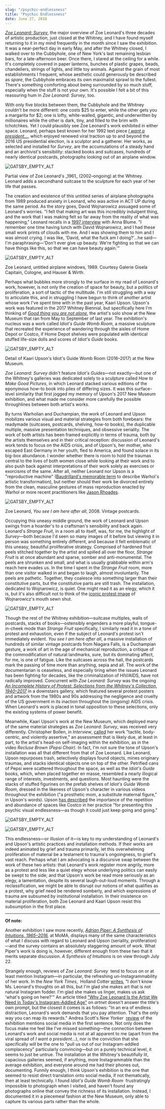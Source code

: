 ```yaml
---
slug: "/psychic-endlessness"
title: "Psychic Endlessness"
date: June 27, 2018
---
```


[_Zoe Leonard: Survey_](https://whitney.org/exhibitions/zoe-leonard), the major overview of Zoe Leonard's three decades of artistic production, just closed at the Whitney, and I have found myself returning to it in my mind frequently in the month since I saw the exhibition. It was a near-perfect day in early May, and after the Whitney closed, I walked over to the Cubbyhole, one of New York's last remaining lesbian bars, for a late-afternoon beer. Once there, I stared at the ceiling for a while. It's completely covered in paper lanterns, bunches of plastic grapes, beads, chandeliers, strings of lights, and little toy animals. Against the grain of most establishments I frequent, whose aesthetic could generously be described as _spare_, the Cubbyhole embraces its own maximalist sprawl to the fullest. There's something comforting about being surrounded by so much stuff, especially when the stuff is not your own. It's possible I felt a bit of this reassuring hum in _Zoe Leonard: Survey_, too.

With only five blocks between them, the Cubbyhole and the Whitney couldn't be more different: one costs $25 to enter, while the other gets you a margarita for $2; one is lofty, white-walled, gigantic, and underwritten by millionaires while the other is dark, tiny, and filled to the brim with tchotchkes. Yet I could plausibly see Zoe Leonard's work exhibited in either space. Leonard, perhaps best known for her 1992 text piece [_I want a president..._](https://iwantapresident.wordpress.com/i-want-a-president-zoe-leonard-1992/), which enjoyed renewed viral traction up to and beyond the 2016 US presidential election, is a sculptor and a gatherer. Her works, as selected and installed for _Survey_, are the accumulations of a steady hand and an archivist's sensibility: stacked books and suitcases, hundreds of nearly identical postcards, photographs looking out of an airplane window.

![GATSBY_EMPTY_ALT](../../images/leonard8.jpeg)

<p class="caption">Partial view of Zoe Leonard's _1961_ (2002–ongoing) at the Whitney. Leonard adds a secondhand suitcase to the sculpture for each year of her life that passes.</p>

The creation and existence of this untitled series of airplane photographs from 1989 produced anxiety in Leonard, who was active in ACT UP during the same period. As the story goes, David Wojnarowicz assuaged some of Leonard's worries. "I felt that making art was this incredibly indulgent thing, and the work that I was making felt so far away from the reality of what was happening," Leonard recalls in a [1997 interview](https://www.anthonymeierfinearts.com/attachment/en/555f2a8acfaf3429568b4568/Press/555f2b29cfaf3429568b5c35) with Anna Blume. "I remember one time having lunch with David Wojnarowicz, and I had these small work prints of clouds with me. And I was showing them to him and I was almost crying. I was like, 'David, what the fuck am I doing?'...he said—I'm paraphrasing—'Don't ever give up beauty. We're fighting so that we can have things like this, so that we can have beauty again.'"

![GATSBY_EMPTY_ALT](../../images/airplane-windows.jpeg)

<p class="caption">Zoe Leonard, untitled airplane windows, 1989. Courtesy Galerie Gisela Capitain, Cologne, and Hauser & Wirth.</p>

Perhaps what bubbles more strongly to the surface in my read of Leonard's work, however, is not only the creation of space for beauty, but a politics of proliferation, a sort of tactic of the multitude. I'm still struggling with a way to articulate this, and in struggling I have begun to think of another artist whose work I've spent time with in the past year, Kaari Upson. Upson's work was featured in the 2017 Whitney Biennial, but specifically here I'm thinking of [_Good thing you are not alone_](https://www.newmuseum.org/exhibitions/view/kaari-upson), the artist's solo show at the New Museum that ran from May to September of last year. The exhibition's nucleus was a work called _Idiot's Guide Womb Room_, a massive sculpture that recreated the experience of wandering through the aisles of Home Depot or Costco, if Home Depot shelves were populated with identical stuffed life-size dolls and scores of _Idiot's Guide_ books.

![GATSBY_EMPTY_ALT](../../images/upson1.jpeg)

<p class="caption">Detail of Kaari Upson's Idiot's Guide Womb Room (2016–2017) at the New Museum.</p>

_Zoe Leonard: Survey_ didn't feature _Idiot's Guides_—not exactly—but one of the Whitney's galleries was dedicated solely to a sculpture called _How to Make Good Pictures_, in which Leonard stacked various editions of the eponymous how-to book into piles of differing sizes. It was this surface-level similarity that first jogged my memory of Upson's 2017 New Museum exhibition, and what made me consider more carefully the possible throughlines between both artist's works.

By turns Warholian and Duchampian, the work of Leonard and Upson mobilizes various visual and material strategies from both forebears: the readymade (suitcases, postcards, shelving, how-to books), the duplicable multiple, massive presentation techniques, and obsessive seriality. The work of both artists has been framed explicitly in terms of trauma, both by the artists themselves and in their critical reception: discussion of Leonard's work tends to focus on the AIDS crisis, and of Upson's, her mother, who escaped East Germany in her youth, fled to America, and found solace in its big-box abundance. I wonder whether there is room to hold the traumas central to the lives of both women close while looking at their work and to also push back against interpretations of their work solely as exercises or exorcisms of the same. After all, neither Leonard nor Upson is a "reproductive machine" ([Baudrillard's memorable term](https://archive.org/details/BaudrillardJeanSelectedWritingsOk) to describe Warhol's artistic transformation), but neither should their work be divorced entirely from the clean, masculine gestures of mass reproduction enacted by Warhol or more recent practitioners like [Jason Rhoades](https://icaphila.org/exhibitions/jason-rhoades-four-roads/).

![GATSBY_EMPTY_ALT](../../images/leonard1.jpeg)

<p class="caption">Zoe Leonard, <i>You see I am here after all</i>, 2008. Vintage postcards.</p>

Occupying this uneasy middle ground, the work of Leonard and Upson swings from a hoarder's to a craftsman's sensibility and back again. Leonard's _Strange Fruit_, in a room all to itself, was, for me, the highlight of _Survey_—both because I'd seen so many images of it before but viewing it in person was something entirely different, and because it felt emblematic of this uneasy, beautiful proliferative strategy. Comprised of hardened fruit peels stitched together by the artist and spilled all over the floor, _Strange Fruit_ is at once abundant and sparse, somber and anti-monumental. The peels are shrunken and small, and what is usually grabbable within arm's reach here evades us. In the time I spent in the _Strange Fruit_ room, more than one visitor walked in and began to laugh, almost involuntarily. The peels are pathetic. Together, they coalesce into something larger than their constitutive parts, but the constitutive parts are still trash. The installation, dedicated to Wojnarowicz, is quiet. One might read it as an elegy, which it is, but it's also difficult not to think of the [iconic protest image](https://www.frieze.com/article/stitch-time-0) of Wojnarowicz's mouth sewn shut.

![GATSBY_EMPTY_ALT](../../images/leonard4.png)

Though the rest of the Whitney exhibition—suitcase multiples, walls of postcards, stacks of books—ostensibly engenders a more playful, tongue-in-cheek mode than _Strange Fruit_ specifically, I similarly read it in a tone of protest and exhaustion, even if the subject of Leonard's protest isn't immediately evident. _You see I am here after all_, a massive installation of hundreds of similar vintage postcards from Niagara Falls, is a Duchampian gesture, a work of art in the age of mechanical reproduction, a critique of the commodification of natural landmarks, sure, but its dominating affect, for me, is one of fatigue. Like the suitcases across the hall, the postcards mark the passing of time more than anything, sepia and all. The work of the documentarian is ceaseless, and especially tiring when the issues Leonard has been fighting for decades, like the criminalization of HIV/AIDS, have not radically improved. Concurrent with _Zoe Leonard: Survey_ was the ongoing [_An Incomplete History of Protest: Selections from the Whitney's Collection, 1940–2017_](https://whitney.org/exhibitions/an-incomplete-history-of-protest) in a downstairs gallery, which featured several protest posters and artwork from the 1980s and 90s addressing the negligence and cruelty of the US government in its inaction throughout the (ongoing) AIDS crisis. When Leonard's work is placed in tonal opposition to these selections, only the existing systems of power benefit.

Meanwhile, Kaari Upson's work at the New Museum, which deployed many of the same material strategies as _Zoe Leonard: Survey_, was received very differently. Christopher Bollen, in _Interview_, [called](https://www.interviewmagazine.com/art/kaari-upson-1) her work "tactile, body-centric, and violently assertive," an assessment that is likely due, at least in part, to the artist's head-on self-imaging within the exhibition, as in the video _Recluse Brown (Pepsi Chair)_. In fact, I'm not sure the tone of Upson's installation was all that different from that of Zoe Leonard. Like Leonard, Upson repurposes trash, selectively displays found objects, mines originary traumas, and stacks identical objects one on top of the other. Petrified cans of Pepsi were scattered throughout the space, as well as the _Idiot's Guide_ books, which, when placed together en masse, resembled a nearly illogical range of interests, investments, and questions. Most haunting were the stacks of stuffed figurines on the prefab shelves of _Idiot's Guide Womb Room_, dressed in the likeness of Upson's character in various videos throughout the exhibition ("a prosthetic mom, a substitute maternal figure," in Upson's words). Upson [has described](https://news.artnet.com/art-world/kaari-upson-cats-costco-mother-sculpture-1035392) the importance of the repetition and abundance of spaces like Costco in her practice "for presenting this psychic visual endlessness—as though it could just keep going and going."

![GATSBY_EMPTY_ALT](../../images/upson3.jpeg)

![GATSBY_EMPTY_ALT](../../images/upson2.jpeg)

This endlessness—or illusion of it—is key to my understanding of Leonard's and Upson's artistic practices and installation methods. If their works are indeed animated by grief and trauma primarily, let this overwhelming proliferation of material be a testament to trauma's ongoingness, to grief's vast reach. Perhaps what I am advocating is a discursive swap between the work of these two artists: that Leonard's work register more angrily, more as a protest and less like a quiet elegy whose underlying politics can easily be swept to the side; and that Upson's work be read more seriously as an elegy, a lamentation, despite its several laugh-out-loud moments. Through a reclassification, we might be able to disrupt our notions of what qualifies as a protest, why grief need be rendered somberly, and which expressions of trauma are subsumed by institutional installation. In their insistence on material proliferation, both Zoe Leonard and Kaari Upson resist this subsumption in the first place.

---

**Of note:**

Another exhibition I saw more recently, *[Adrian Piper: A Synthesis of Intuitions, 1965–2016](https://www.moma.org/calendar/exhibitions/3924),* at MoMA, displays many of the same characteristics of what I discuss with regard to Leonard and Upson (seriality, proliferation)—and the survey contains an absolutely staggering amount of work. What Piper's work is doing is, however, different enough from these two that it merits separate discussion. *A Synthesis of Intuitions* is on view through July 22.

Strangely enough, reviews of *Zoe Leonard: Survey*  tend to focus on or at least mention Instagram—in particular, the refreshing un-Instagrammability of her work. In the _New York Times_,  Holland Cotter [writes](https://www.nytimes.com/2018/03/08/arts/design/zoe-leonard-photographer-sculpture-whitney-museum-of-american-art.html), "I don't know Ms. Leonard's thoughts on all this, but I'm glad she makes art that is not natural Instagram fodder. I'm glad she makes us linger, makes us ask 'what's going on here?'" An article titled ["Why Zoe Leonard Is the Artist We Need in Today's Instagram-Addled Age"](https://news.artnet.com/exhibitions/zoe-leonard-whitney-review-1234703) on *artnet* doesn't answer the title's own prompt, but the closest it comes is as follows: "In an era of endless distraction, Leonard's work demands that you pay attention. That's the only way you can reap its rewards." Andrea Scott's *New Yorker*  [review](https://www.newyorker.com/magazine/2018/04/09/zoe-leonards-radical-evidence-of-the-overlooked) of the exhibition mentions social media in the first sentence. Not only does the focus make me feel like I've missed something—the connection between Leonard's work and social media is not at all apparent to me (apart from the viral spread of _I want a president..._), nor is the conviction that she specifically will be the one to "pull us out of our Instagram-addled complacency" particularly convincing—but on a purely technical level, it seems to just be untrue. The installation at the Whitney's beautifully lit, capacious galleries seemed, if anything, more Instagrammable than the average exhibition, and everyone around me had their phones out, documenting. Funnily enough, I think Upson's exhibition is the one that seemed to resist direct translation onto social media, if not thematically, then at least technically. I found *Idiot's Guide Womb Room*  frustratingly impossible to photograph when I visited, and haven't found any photographs online that convey the richness of its installation. Instead, I documented it in a piecemeal fashion at the New Museum, only able to capture its various parts rather than the whole.

